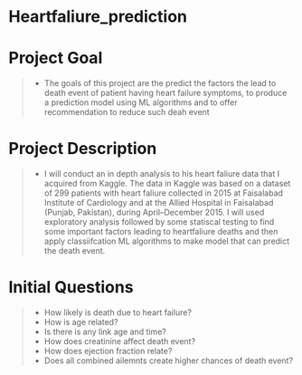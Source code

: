 # Heartfaliure_prediction

# Project Goal
> - The goals of this project are the predict the factors the lead to death event of patient having heart failure symptoms, to produce a prediction model using ML algorithms and to offer recommendation to reduce such deah event

# Project Description
> - I will conduct an in depth analysis to his heart faliure data that I acquired from Kaggle. The data in Kaggle was based on a dataset of 299 patients with heart faliure collected in 2015 at Faisalabad Institute of Cardiology and at the Allied Hospital in Faisalabad (Punjab, Pakistan), during April–December 2015. I will used exploratory analysis followed by some statiscal testing to find some important factors leading to heartfaliure deaths and then apply classiifcation ML algorithms to make model that can predict the death event.

# Initial Questions
> - How likely is death due to heart failure?
> - How is age related?
> - Is there is any link age and time?
> - How does creatinine affect death event?
> - How does ejection fraction relate?
> - Does all combined ailemnts create higher chances of death event?


